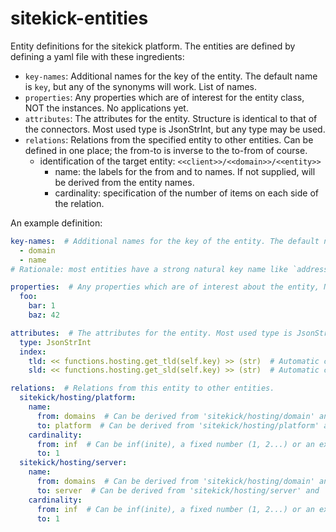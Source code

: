 # sitekick-entities
Entity definitions for the sitekick platform. The entities are defined by defining a yaml file with these ingredients:
* `key-names`: Additional names for the key of the entity. The default name is `key`, but any of the synonyms will work. List of names.
* `properties`: Any properties which are of interest for the entity class, NOT the instances. No applications yet.
* `attributes`: The attributes for the entity. Structure is identical to that of the connectors. Most used type is JsonStrInt, but any type may be used.
* `relations`: Relations from the specified entity to other entities. Can be defined in one place; the from-to is inverse to the to-from of course. 
  * identification of the target entity: `<<client>>/<<domain>>/<<entity>>`
    * name: the labels for the from and to names. If not supplied, will be derived from the entity names.
    * cardinality: specification of the number of items on each side of the relation.

An example definition:
```yaml
key-names:  # Additional names for the key of the entity. The default name is `key`, but any of the synonyms will work.
  - domain
  - name
# Rationale: most entities have a strong natural key name like `address` (ip), `domain` (domain) etc.

properties:  # Any properties which are of interest about the entity, NOT the instances. No applications yet.
  foo:
    bar: 1
    baz: 42

attributes:  # The attributes for the entity. Most used type is JsonStrInt, but any type may be used.
  type: JsonStrInt
  index:
    tld: << functions.hosting.get_tld(self.key) >> (str)  # Automatic calculation
    sld: << functions.hosting.get_sld(self.key) >> (str)  # Automatic calculation

relations:  # Relations from this entity to other entities. 
  sitekick/hosting/platform:
    name:
      from: domains  # Can be derived from 'sitekick/hosting/domain' and 'cardinality.from'
      to: platform  # Can be derived from 'sitekick/hosting/platform' and 'cardinality.to'
    cardinality:
      from: inf  # Can be inf(inite), a fixed number (1, 2...) or an expression
      to: 1
  sitekick/hosting/server:
    name:
      from: domains  # Can be derived from 'sitekick/hosting/domain' and 'cardinality.from'
      to: server  # Can be derived from 'sitekick/hosting/server' and 'cardinality.to'
    cardinality:
      from: inf  # Can be inf(inite), a fixed number (1, 2...) or an expression
      to: 1
```
